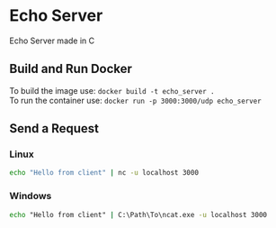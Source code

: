 # Echo Server
Echo Server made in C

## Build and Run Docker
To build the image use: `docker build -t echo_server .` <br>
To run the container use: `docker run -p 3000:3000/udp echo_server` <br>

## Send a Request
### Linux
```bash
echo "Hello from client" | nc -u localhost 3000 
```

### Windows
```bat
echo "Hello from client" | C:\Path\To\ncat.exe -u localhost 3000
```
